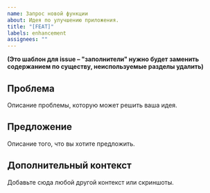 ```yaml
---
name: Запрос новой функции
about: Идея по улучшению приложения.
title: "[FEAT]"
labels: enhancement
assignees: ""
---
```


**(Это шаблон для issue – "заполнители" нужно будет заменить содержанием по существу, неиспользуемые разделы удалить)**

## Проблема
Описание проблемы, которую может решить ваша идея.

## Предложение
Описание того, что вы хотите предложить.

## Дополнительный контекст
Добавьте сюда любой другой контекст или скриншоты.